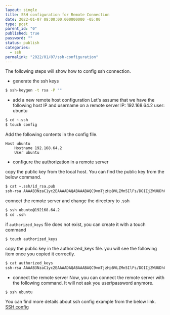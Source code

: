 ```yaml
---
layout: single
title: SSH configuration for Remote Connection
date: 2022-01-07 08:00:00.000000000 -05:00
type: post
parent_id: "0"
published: true
password: ""
status: publish
categories:
  - ssh
permalink: "2022/01/07/ssh-configuration"
---
```


The following steps will show how to config ssh connection.

- generate the ssh keys

```bash
$ ssh-keygen -t rsa -P ""
```

- add a new remote host configuration
  Let's assume that we have the following host IP and username on a remote server
  IP: 192.168.64.2
  user: ubuntu

```bash
$ cd ~.ssh
$ touch config
```

Add the following contents in the config file.

```
Host ubuntu
    Hostname 192.168.64.2
    User ubuntu
```

- configure the authorization in a remote server

copy the public key from the local host. You can find the public key from the below command.

```bash
$ cat ~.ssh/id_rsa.pub
ssh-rsa AAAAB3NzaC1yc2EAAAADAQABAAABAQC9vmTjzHpBVLZMn5IlFs/DOIIjZWUUDh0ohewfA6cDpAxpZI3QjR07pmU7xU6qny1vLokl19hi0sMpVUKYsX/c8gmgoxCjRK0SQcxICnLy4UTu6aNRHrONRsnd+z/JiEI0JMSU4gTKaS1GYyuWLB7fHHiT8OmmuleKOC18SXyOIi1CKjInt7E1omSf2ezbYVl7qpeA1ywHcER5OSVrNxntQTtAVuR6i/dZi3aUvTT8S2w7CeWJLcKw21l9EieAXh1Nn/hQVBUrDUCfSl4GTwS2cfKW4F3gS8JH/5xS3z53ABKkljxEOUou1kLZTUHoyxOaw9EGL/9mFwdmVlOynbNt OpenShift-Key
```

connect the remote server and change the directory to .ssh

```bash
$ ssh ubunto@192168.64.2
$ cd .ssh
```

if `authorized_keys` file does not exist, you can create it with a touch command

```bash
$ touch authorized_keys
```

copy the public key in the authorized_keys file. you will see the following item once you copied it correctly.

```bash
$ cat authorized_keys
ssh-rsa AAAAB3NzaC1yc2EAAAADAQABAAABAQC9vmTjzHpBVLZMn5IlFs/DOIIjZWUUDh0ohewfA6cDpAxpZI3QjR07pmU7xU6qny1vLokl19hi0sMpVUKYsX/c8gmgoxCjRK0SQcxICnLy4UTu6aNRHrONRsnd+z/JiEI0JMSU4gTKaS1GYyuWLB7fHHiT8OmmuleKOC18SXyOIi1CKjInt7E1omSf2ezbYVl7qpeA1ywHcER5OSVrNxntQTtAVuR6i/dZi3aUvTT8S2w7CeWJLcKw21l9EieAXh1Nn/hQVBUrDUCfSl4GTwS2cfKW4F3gS8JH/5xS3z53ABKkljxEOUou1kLZTUHoyxOaw9EGL/9mFwdmVlOynbNt OpenShift-Key
```

- connect the remote server
  Now, you can connect the remote server with the following command. It will not ask you user/password anymore.

```
$ ssh ubuntu
```

You can find more details about ssh config example from the below link.
[SSH config](https://linuxize.com/post/using-the-ssh-config-file/)
